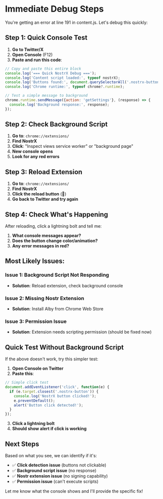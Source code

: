 # Immediate Debug Steps

You're getting an error at line 191 in content.js. Let's debug this quickly:

## Step 1: Quick Console Test

1. **Go to Twitter/X**
2. **Open Console** (F12)
3. **Paste and run this code**:
```javascript
// Copy and paste this entire block
console.log('=== Quick NostrX Debug ===');
console.log('Content script loaded:', typeof nostrX);
console.log('Buttons found:', document.querySelectorAll('.nostrx-button').length);
console.log('Chrome runtime:', typeof chrome?.runtime);

// Test a simple message to background
chrome.runtime.sendMessage({action: 'getSettings'}, (response) => {
  console.log('Background response:', response);
});
```

## Step 2: Check Background Script

1. **Go to**: `chrome://extensions/`
2. **Find NostrX**
3. **Click**: "Inspect views service worker" or "background page"
4. **New console opens**
5. **Look for any red errors**

## Step 3: Reload Extension

1. **Go to**: `chrome://extensions/`
2. **Find NostrX** 
3. **Click the reload button** (🔄)
4. **Go back to Twitter and try again**

## Step 4: Check What's Happening

After reloading, click a lightning bolt and tell me:

1. **What console messages appear?**
2. **Does the button change color/animation?**
3. **Any error messages in red?**

## Most Likely Issues:

### Issue 1: Background Script Not Responding
- **Solution**: Reload extension, check background console

### Issue 2: Missing Nostr Extension  
- **Solution**: Install Alby from Chrome Web Store

### Issue 3: Permission Issue
- **Solution**: Extension needs scripting permission (should be fixed now)

## Quick Test Without Background Script

If the above doesn't work, try this simpler test:

1. **Open Console on Twitter**
2. **Paste this**:
```javascript
// Simple click test
document.addEventListener('click', function(e) {
  if (e.target.closest('.nostrx-button')) {
    console.log('NostrX button clicked!');
    e.preventDefault();
    alert('Button click detected!');
  }
});
```
3. **Click a lightning bolt**
4. **Should show alert if click is working**

## Next Steps

Based on what you see, we can identify if it's:
- ✅ **Click detection issue** (buttons not clickable)
- ✅ **Background script issue** (no response)
- ✅ **Nostr extension issue** (no signing capability)
- ✅ **Permission issue** (can't execute scripts)

Let me know what the console shows and I'll provide the specific fix!